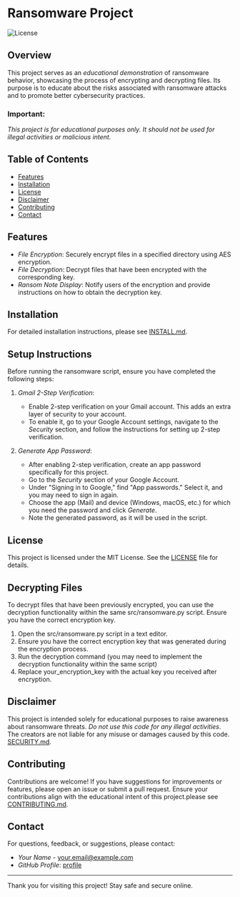 # Ransomware Project

![License](https://img.shields.io/badge/license-MIT-green.svg)

## Overview
This project serves as an *educational demonstration* of ransomware behavior, showcasing the process of encrypting and decrypting files. Its purpose is to educate about the risks associated with ransomware attacks and to promote better cybersecurity practices.

### Important: 
*This project is for educational purposes only. It should not be used for illegal activities or malicious intent.*

## Table of Contents
- [Features](#features)
- [Installation](#installation)
- [License](#license)
- [Disclaimer](#disclaimer)
- [Contributing](#contributing)
- [Contact](#contact)

## Features
- *File Encryption*: Securely encrypt files in a specified directory using AES encryption.
- *File Decryption*: Decrypt files that have been encrypted with the corresponding key.
- *Ransom Note Display*: Notify users of the encryption and provide instructions on how to obtain the decryption key.

## Installation
For detailed installation instructions, please see [INSTALL.md](INSTALL.md).

## Setup Instructions

Before running the ransomware script, ensure you have completed the following steps:

1. *Gmail 2-Step Verification*:
   - Enable 2-step verification on your Gmail account. This adds an extra layer of security to your account.
   - To enable it, go to your Google Account settings, navigate to the *Security* section, and follow the instructions for setting up 2-step verification.

2. *Generate App Password*:
   - After enabling 2-step verification, create an app password specifically for this project.
   - Go to the *Security* section of your Google Account.
   - Under "Signing in to Google," find "App passwords." Select it, and you may need to sign in again.
   - Choose the app (Mail) and device (Windows, macOS, etc.) for which you need the password and click *Generate*.
   - Note the generated password, as it will be used in the script.

## License
This project is licensed under the MIT License. See the [LICENSE](LICENSE) file for details.

## Decrypting Files
To decrypt files that have been previously encrypted, you can use the decryption functionality within the same src/ransomware.py script. Ensure you have the correct encryption key.
1. Open the src/ransomware.py script in a text editor.
2. Ensure you have the correct encryption key that was generated during the encryption process.
3. Run the decryption command (you may need to implement the decryption functionality within the same script)
4. Replace your_encryption_key with the actual key you received after encryption.

## Disclaimer
This project is intended solely for educational purposes to raise awareness about ransomware threats. *Do not use this code for any illegal activities*. The creators are not liable for any misuse or damages caused by this code. [SECURITY.md](SECURITY.md).


## Contributing
Contributions are welcome! If you have suggestions for improvements or features, please open an issue or submit a pull request. Ensure your contributions align with the educational intent of this project.please see [CONTRIBUTING.md](CONTRIBUTING.md).

## Contact
For questions, feedback, or suggestions, please contact:
- *Your Name* - [your.email@example.com](mailto:your.email@example.com)
- *GitHub Profile*: [profile](https://github.com/MABDULAHAD-HUB)

---

Thank you for visiting this project! Stay safe and secure online.
